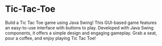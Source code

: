 # Tic-Tac-Toe
Build a Tic Tac Toe game using Java Swing! This GUI-based game features an easy-to-use interface with buttons to play. Developed with Java Swing components, it offers a simple design and engaging gameplay. Grab a seat, pour a coffee, and enjoy playing Tic Tac Toe!

